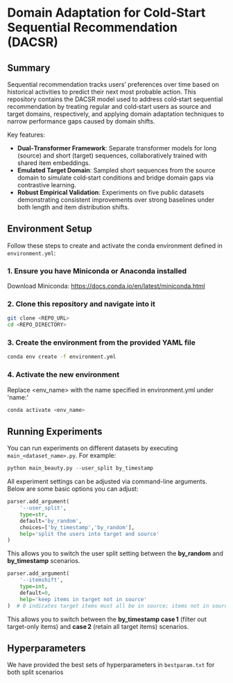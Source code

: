 # Domain Adaptation for Cold‑Start Sequential Recommendation (DACSR)

## Summary

Sequential recommendation tracks users’ preferences over time based on historical activities to predict their next most probable action. This repository contains the DACSR model used to address cold‑start sequential recommendation by treating regular and cold‑start users as source and target domains, respectively, and applying domain adaptation techniques to narrow performance gaps caused by domain shifts.

Key features:
- **Dual‑Transformer Framework**: Separate transformer models for long (source) and short (target) sequences, collaboratively trained with shared item embeddings.
- **Emulated Target Domain**: Sampled short sequences from the source domain to simulate cold‑start conditions and bridge domain gaps via contrastive learning.
- **Robust Empirical Validation**: Experiments on five public datasets demonstrating consistent improvements over strong baselines under both length and item distribution shifts.

## Environment Setup

Follow these steps to create and activate the conda environment defined in `environment.yml`:

### 1. Ensure you have Miniconda or Anaconda installed
Download Miniconda: https://docs.conda.io/en/latest/miniconda.html

### 2. Clone this repository and navigate into it
```bash
git clone <REPO_URL>
cd <REPO_DIRECTORY>
```

### 3. Create the environment from the provided YAML file
```bash
conda env create -f environment.yml
```

### 4. Activate the new environment
Replace <env_name> with the name specified in environment.yml under 'name:'
```bash
conda activate <env_name>
```
## Running Experiments

You can run experiments on different datasets by executing `main_<dataset_name>.py`. For example:

```python
python main_beauty.py --user_split by_timestamp
```

All experiment settings can be adjusted via command-line arguments. Below are some basic options you can adjust:

```python
parser.add_argument(
    '--user_split',
    type=str,
    default='by_random',
    choices=['by_timestamp','by_random'],
    help='split the users into target and source'
)
```
This allows you to switch the user split setting between the **by_random** and **by_timestamp** scenarios.

```python
parser.add_argument(
    '--itemshift',
    type=int,
    default=0,
    help='keep items in target not in source'
)  # 0 indicates target items must all be in source; items not in source are removed
```
This allows you to switch between the **by_timestamp case 1** (filter out target-only items) and **case 2** (retain all target items) scenarios.

## Hyperparameters
We have provided the best sets of hyperparameters in `bestparam.txt` for both split scenarios



